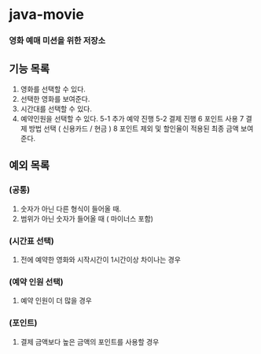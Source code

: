 # java-movie
### 영화 예매 미션을 위한 저장소

## 기능 목록

1. 영화를 선택할 수 있다.
2. 선택한 영화를 보여준다.
3. 시간대를 선택할 수 있다.
4. 예약인원을 선택할 수 있다. 
5-1 추가 예약 진행
5-2 결제 진행
6 포인트 사용
7 결제 방법 선택 ( 신용카드 / 현금 )
8 포인트 제외 및 할인율이 적용된 최종 금액 보여준다.

## 예외 목록
### (공통)
1. 숫자가 아닌 다른 형식이 들어올 때.
2. 범위가 아닌 숫자가 들어올 때 ( 마이너스 포함)

### (시간표 선택)
1. 전에 예약한 영화와 시작시간이 1시간이상 차이나는 경우

### (예약 인원 선택)
1. 예약 인원이 더 많을 경우

### (포인트)
1. 결제 금액보다 높은 금액의 포인트를 사용할 경우


